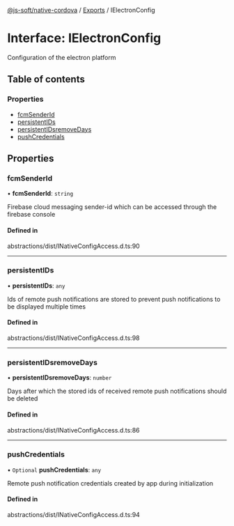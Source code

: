 [@js-soft/native-cordova](../README.md) / [Exports](../modules.md) / IElectronConfig

# Interface: IElectronConfig

Configuration of the electron platform

## Table of contents

### Properties

-   [fcmSenderId](IElectronConfig.md#fcmsenderid)
-   [persistentIDs](IElectronConfig.md#persistentids)
-   [persistentIDsremoveDays](IElectronConfig.md#persistentidsremovedays)
-   [pushCredentials](IElectronConfig.md#pushcredentials)

## Properties

### fcmSenderId

• **fcmSenderId**: `string`

Firebase cloud messaging sender-id which can be accessed through the firebase console

#### Defined in

abstractions/dist/INativeConfigAccess.d.ts:90

---

### persistentIDs

• **persistentIDs**: `any`

Ids of remote push notifications are stored to prevent push notifications to be displayed multiple times

#### Defined in

abstractions/dist/INativeConfigAccess.d.ts:98

---

### persistentIDsremoveDays

• **persistentIDsremoveDays**: `number`

Days after which the stored ids of received remote push notifications should be deleted

#### Defined in

abstractions/dist/INativeConfigAccess.d.ts:86

---

### pushCredentials

• `Optional` **pushCredentials**: `any`

Remote push notification credentials created by app during initialization

#### Defined in

abstractions/dist/INativeConfigAccess.d.ts:94
